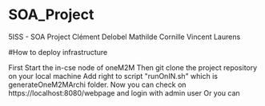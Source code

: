 # SOA_Project
5ISS - SOA Project
Clément Delobel
Mathilde Cornille
Vincent Laurens



#How to deploy infrastructure


First Start the in-cse node of oneM2M
Then git clone the project repository on your local machine
Add right to script "runOnIN.sh" which is generateOneM2MArchi folder.
Now you can check on https://localhost:8080/webpage and login with admin user
Or you can 



